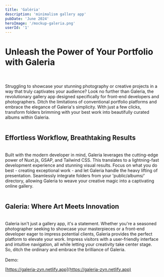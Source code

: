 ```yaml
---
title: 'Galéria'
description: 'minimalism gallery app'
pubDate: 'June 2024'
heroImage: '/mockup-galeria.png'
userId: '1'
---
```


<h1>Unleash the Power of Your Portfolio with Galeria </h1><br><br>
Struggling to showcase your stunning photography or creative projects in a way that truly captivates your audience? Look no further than Galeria, the revolutionary gallery app designed specifically for front-end developers and photographers. Ditch the limitations of conventional portfolio platforms and embrace the elegance of Galeria's simplicity. With just a few clicks, transform folders brimming with your best work into beautifully curated albums within Galeria.
<br><br>
<h2>Effortless Workflow, Breathtaking Results</h2>
<br>
Built with the modern developer in mind, Galeria leverages the cutting-edge power of Nuxt.js, GSAP, and Tailwind CSS. This translates to a lightning-fast development experience and stunning visual results.  Focus on what you do best - creating exceptional work - and let Galeria handle the heavy lifting of presentation.  Seamlessly integrate folders from your 'public/albums/' directory, allowing Galeria to weave your creative magic into a captivating online gallery.
<br><br>
<h2>Galeria: Where Art Meets Innovation</h2>
<br>
Galeria isn't just a gallery app, it's a statement. Whether you're a seasoned photographer seeking to showcase your masterpieces or a front-end developer eager to impress potential clients, Galeria provides the perfect platform to elevate your work.  Impress visitors with a user-friendly interface and intuitive navigation, all while letting your creativity take center stage. So, ditch the ordinary and embrace the brilliance of Galeria.
<br>
<br>
 Demo:

 [https://galeria-zyn.netlify.app](https://galeria-zyn.netlify.app) 

